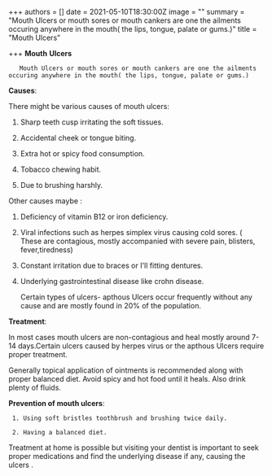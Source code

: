 +++
authors = []
date = 2021-05-10T18:30:00Z
image = ""
summary = "Mouth Ulcers or mouth sores or mouth cankers are one the ailments occuring anywhere in the mouth( the lips, tongue, palate or gums.)"
title = "Mouth Ulcers"

+++
**Mouth** **Ulcers**

       Mouth Ulcers or mouth sores or mouth cankers are one the ailments occuring anywhere in the mouth( the lips, tongue, palate or gums.)

 **Causes**:

 There might be various causes of mouth ulcers:

 1. Sharp teeth cusp irritating the soft tissues.

 2. Accidental cheek or tongue biting.

 3. Extra hot or spicy food consumption.

 5. Tobacco chewing habit.

 6. Due to brushing harshly.

Other causes maybe :

 1. Deficiency of vitamin B12 or iron deficiency.

 2. Viral infections such as herpes simplex virus causing cold sores. ( These are contagious, mostly accompanied with severe pain, blisters, fever,tiredness)

 3. Constant irritation due to braces or I'll fitting dentures.

 4. Underlying gastrointestinal disease like crohn disease.

     Certain types of ulcers- apthous Ulcers occur frequently without any cause and are mostly found in 20% of the population.

**Treatment**:

  In most cases mouth ulcers are non-contagious and heal mostly around 7-14 days.Certain ulcers caused by herpes virus or the apthous Ulcers require proper treatment.

  Generally topical application of ointments is recommended along with proper balanced diet. Avoid spicy and hot food until it heals. Also drink plenty of fluids.

 **Prevention of mouth ulcers**:

     1. Using soft bristles toothbrush and brushing twice daily.

     2. Having a balanced diet.

Treatment at home is possible but visiting your dentist is important to seek proper medications and find the underlying disease if any, causing the ulcers .